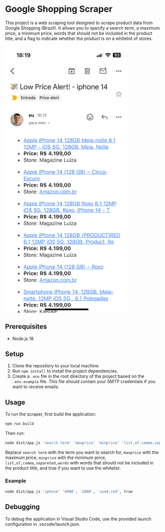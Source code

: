 # Google Shopping Scraper

This project is a web scraping tool designed to scrape product data from Google Shopping (Brazil). It allows you to specify a search term, a maximum price, a minimum price, words that should not be included in the product title, and a flag to indicate whether the product is on a whitelist of stores.

<img src="_readme/_readme01.jpg" width=400 />

## Prerequisites

- Node.js 18

## Setup

1. Clone the repository to your local machine.
2. Run `npm install` to install the project dependencies.
3. Create a `.env` file in the root directory of the project based on the `.env.example` file. This file should contain your SMTP credentials if you want to receive emails.

## Usage

To run the scraper, first build the application:

```bash
npm run build
```
Then run:

```bash
node dist/app.js 'search term' 'maxprice' 'minprice' 'list,of,comma,separeted,words' true
```
Replace `search term` with the term you want to search for, `maxprice` with the maximum price, `minprice` with the minimum price, `list,of,comma,separeted,words` with words that should not be included in the product title, and true if you want to use the whitelist.

### Example

```bash
node dist/app.js 'iphone' '4000', '2000', 'used,red', true
```


## Debugging
To debug the application in Visual Studio Code, use the provided launch configuration in .vscode/launch.json.